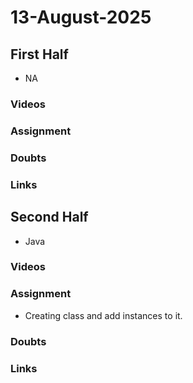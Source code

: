 # 13-August-2025

## First Half
- NA
### Videos

### Assignment

### Doubts

### Links


## Second Half
- Java

### Videos
 

### Assignment
- Creating class and add instances to it.

### Doubts

### Links
